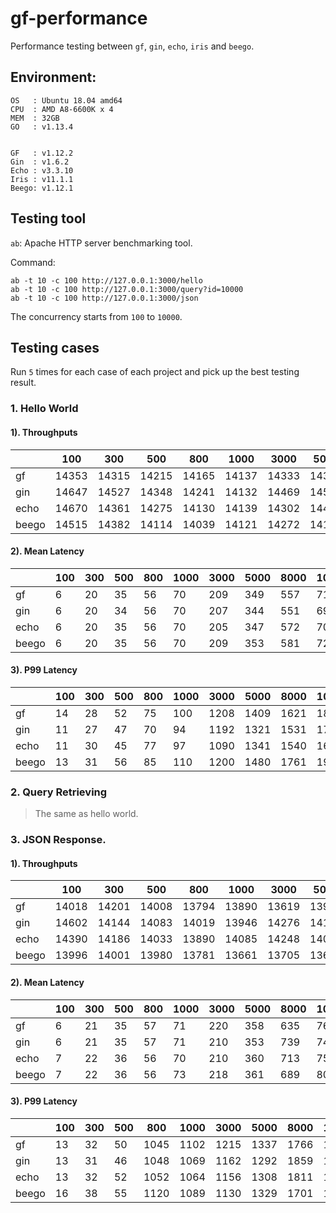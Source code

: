 # gf-performance

Performance testing between `gf`, `gin`, `echo`, `iris` and `beego`.

## Environment:

    OS   : Ubuntu 18.04 amd64
    CPU  : AMD A8-6600K x 4
    MEM  : 32GB
    GO   : v1.13.4


    GF   : v1.12.2
    Gin  : v1.6.2
    Echo : v3.3.10
    Iris : v11.1.1
    Beego: v1.12.1

## Testing tool

`ab`: Apache HTTP server benchmarking tool.

Command:
```
ab -t 10 -c 100 http://127.0.0.1:3000/hello
ab -t 10 -c 100 http://127.0.0.1:3000/query?id=10000
ab -t 10 -c 100 http://127.0.0.1:3000/json
```
The concurrency starts from `100` to `10000`.

## Testing cases


Run `5` times for each case of each project and pick up the best testing result.

### 1. Hello World

#### 1). Throughputs

| | 100 | 300 | 500 | 800 | 1000 | 3000 | 5000 | 8000 | 10000
-- | -- | -- | -- | -- | -- | -- | -- | -- | --
gf | 14353 | 14315 | 14215 | 14165 | 14137 | 14333 | 14317 | 14352 | 14201
gin | 14647 | 14527 | 14348 | 14241 | 14132 | 14469 | 14534 | 14493 | 14410
echo | 14670 | 14361 | 14275 | 14130 | 14139 | 14302 | 14401 | 13975 | 13857
beego | 14515 | 14382 | 14114 | 14039 | 14121 | 14272 | 14127 | 13760 | 13672

#### 2). Mean Latency

|  | 100 | 300 | 500 | 800 | 1000 | 3000 | 5000 | 8000 | 10000
-- | -- | -- | -- | -- | -- | -- | -- | -- | --
gf | 6 | 20 | 35 | 56 | 70 | 209 | 349 | 557 | 715
gin | 6 | 20 | 34 | 56 | 70 | 207 | 344 | 551 | 693
echo | 6 | 20 | 35 | 56 | 70 | 205 | 347 | 572 | 705
beego | 6 | 20 | 35 | 56 | 70 | 209 | 353 | 581 | 724

#### 3). P99 Latency

| | 100 | 300 | 500 | 800 | 1000 | 3000 | 5000 | 8000 | 10000
-- | -- | -- | -- | -- | -- | -- | -- | -- | --
gf | 14 | 28 | 52 | 75 | 100 | 1208 | 1409 | 1621 | 1869
gin | 11 | 27 | 47 | 70 | 94 | 1192 | 1321 | 1531 | 1716
echo | 11 | 30 | 45 | 77 | 97 | 1090 | 1341 | 1540 | 1674
beego | 13 | 31 | 56 | 85 | 110 | 1200 | 1480 | 1761 | 1911

### 2. Query Retrieving

> The same as hello world.


### 3. JSON Response.

#### 1). Throughputs

| | 100 | 300 | 500 | 800 | 1000 | 3000 | 5000 | 8000 | 10000
-- | -- | -- | -- | -- | -- | -- | -- | -- | --
gf | 14018 | 14201 | 14008 | 13794 | 13890 | 13619 | 13928 | 13354 | 13221
gin | 14602 | 14144 | 14083 | 14019 | 13946 | 14276 | 14129 | 13528 | 13443
echo | 14390 | 14186 | 14033 | 13890 | 14085 | 14248 | 14021 | 13640 | 13284
beego | 13996 | 14001 | 13980 | 13781 | 13661 | 13705 | 13675 | 13301 | 12422



#### 2). Mean Latency


|  | 100 | 300 | 500 | 800 | 1000 | 3000 | 5000 | 8000 | 10000
-- | -- | -- | -- | -- | -- | -- | -- | -- | --
gf | 6 | 21 | 35 | 57 | 71 | 220 | 358 | 635 | 764
gin | 6 | 21 | 35 | 57 | 71 | 210 | 353 | 739 | 743
echo | 7 | 22 | 36 | 56 | 70 | 210 | 360 | 713 | 752
beego | 7 | 22 | 36 | 56 | 73 | 218 | 361 | 689 | 805



#### 3). P99 Latency

| | 100 | 300 | 500 | 800 | 1000 | 3000 | 5000 | 8000 | 10000
-- | -- | -- | -- | -- | -- | -- | -- | -- | --
gf | 13 | 32 | 50 | 1045 | 1102 | 1215 | 1337 | 1766 | 1769
gin | 13 | 31 | 46 | 1048 | 1069 | 1162 | 1292 | 1859 | 1766
echo | 13 | 32 | 52 | 1052 | 1064 | 1156 | 1308 | 1811 | 1956
beego | 16 | 38 | 55 | 1120 | 1089 | 1130 | 1329 | 1701 | 1789











